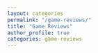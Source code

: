 ```yaml
---
layout: categories
permalink: "/game-reviews/"
title: "Game Reviews"
author_profile: true
categories: game-reviews
---
```

